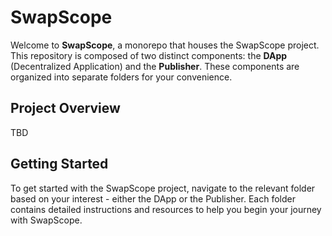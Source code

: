 # SwapScope

Welcome to **SwapScope**, a monorepo that houses the SwapScope project. This repository is composed of two distinct components: the **DApp** (Decentralized Application) and the **Publisher**. These components are organized into separate folders for your convenience.

## Project Overview

TBD

## Getting Started

To get started with the SwapScope project, navigate to the relevant folder based on your interest - either the DApp or the Publisher. Each folder contains detailed instructions and resources to help you begin your journey with SwapScope.

